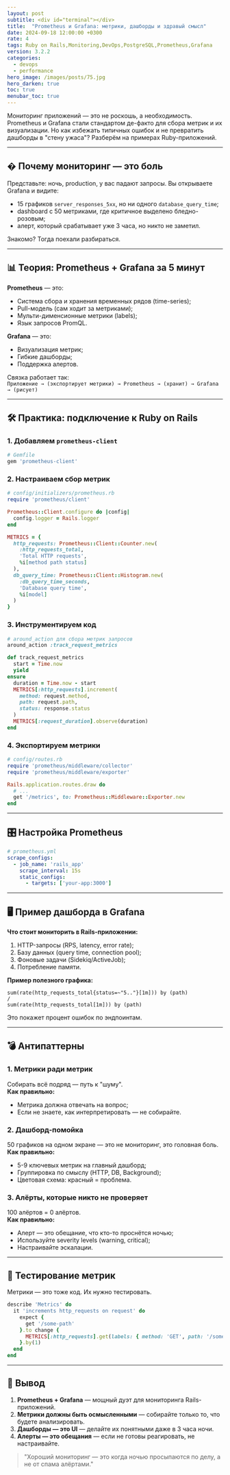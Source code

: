 ```yaml
---
layout: post
subtitle: <div id="terminal"></div>
title:  "Prometheus и Grafana: метрики, дашборды и здравый смысл"
date: 2024-09-18 12:00:00 +0300
rate: 4
tags: Ruby on Rails,Monitoring,DevOps,PostgreSQL,Prometheus,Grafana
version: 3.2.2
categories:
  - devops
  - performance
hero_image: /images/posts/75.jpg
hero_darken: true
toc: true
menubar_toc: true
---
```

Мониторинг приложений — это не роскошь, а необходимость. Prometheus и Grafana стали стандартом де-факто для сбора метрик и их визуализации. Но как избежать типичных ошибок и не превратить дашборды в "стену ужаса"? Разберём на примерах Ruby-приложений.

---

## � Почему мониторинг — это боль

Представьте: ночь, production, у вас падают запросы. Вы открываете Grafana и видите:
- 15 графиков `server_responses_5xx`, но ни одного `database_query_time`;
- dashboard с 50 метриками, где критичное выделено бледно-розовым;
- алерт, который срабатывает уже 3 часа, но никто не заметил.

Знакомо? Тогда поехали разбираться.

---

## 📊 Теория: Prometheus + Grafana за 5 минут

**Prometheus** — это:
- Система сбора и хранения временных рядов (time-series);
- Pull-модель (сам ходит за метриками);
- Мульти-дименсионные метрики (labels);
- Язык запросов PromQL.

**Grafana** — это:
- Визуализация метрик;
- Гибкие дашборды;
- Поддержка алертов.

Связка работает так:  
`Приложение → (экспортирует метрики) → Prometheus → (хранит) → Grafana → (рисует)`

---

## 🛠️ Практика: подключение к Ruby on Rails

### 1. Добавляем `prometheus-client`

```ruby
# Gemfile
gem 'prometheus-client'
```

### 2. Настраиваем сбор метрик

```ruby
# config/initializers/prometheus.rb
require 'prometheus/client'

Prometheus::Client.configure do |config|
  config.logger = Rails.logger
end

METRICS = {
  http_requests: Prometheus::Client::Counter.new(
    :http_requests_total,
    'Total HTTP requests',
    %i[method path status]
  ),
  db_query_time: Prometheus::Client::Histogram.new(
    :db_query_time_seconds,
    'Database query time',
    %i[model]
  )
}
```

### 3. Инструментируем код

```ruby
# around_action для сбора метрик запросов
around_action :track_request_metrics

def track_request_metrics
  start = Time.now
  yield
ensure
  duration = Time.now - start
  METRICS[:http_requests].increment(
    method: request.method,
    path: request.path,
    status: response.status
  )
  METRICS[:request_duration].observe(duration)
end
```

### 4. Экспортируем метрики

```ruby
# config/routes.rb
require 'prometheus/middleware/collector'
require 'prometheus/middleware/exporter'

Rails.application.routes.draw do
  # ...
  get '/metrics', to: Prometheus::Middleware::Exporter.new
end
```

---

## 🎛️ Настройка Prometheus

```yaml
# prometheus.yml
scrape_configs:
  - job_name: 'rails_app'
    scrape_interval: 15s
    static_configs:
      - targets: ['your-app:3000']
```

---

## 🖥️ Пример дашборда в Grafana

**Что стоит мониторить в Rails-приложении:**
1. HTTP-запросы (RPS, latency, error rate);
2. Базу данных (query time, connection pool);
3. Фоновые задачи (Sidekiq/ActiveJob);
4. Потребление памяти.

**Пример полезного графика:**

```
sum(rate(http_requests_total{status=~"5.."}[1m])) by (path)
/
sum(rate(http_requests_total[1m])) by (path)
```

Это покажет процент ошибок по эндпоинтам.

---

## 💣 Антипаттерны

### 1. Метрики ради метрик
Собирать всё подряд — путь к "шуму".  
**Как правильно:**  
- Метрика должна отвечать на вопрос;
- Если не знаете, как интерпретировать — не собирайте.

### 2. Дашборд-помойка
50 графиков на одном экране — это не мониторинг, это головная боль.  
**Как правильно:**  
- 5-9 ключевых метрик на главный дашборд;
- Группировка по смыслу (HTTP, DB, Background);
- Цветовая схема: красный = проблема.

### 3. Алёрты, которые никто не проверяет
100 алёртов = 0 алёртов.  
**Как правильно:**  
- Алерт — это обещание, что кто-то проснётся ночью;
- Используйте severity levels (warning, critical);
- Настраивайте эскалации.

---

## 🧪 Тестирование метрик

Метрики — это тоже код. Их нужно тестировать.

```ruby
describe 'Metrics' do
  it 'increments http_requests on request' do
    expect {
      get '/some-path'
    }.to change {
      METRICS[:http_requests].get(labels: { method: 'GET', path: '/some-path', status: 200 })
    }.by(1)
  end
end
```

---

## 🎯 Вывод

1. **Prometheus + Grafana** — мощный дуэт для мониторинга Rails-приложений.
2. **Метрики должны быть осмысленными** — собирайте только то, что будете анализировать.
3. **Дашборды — это UI** — делайте их понятными даже в 3 часа ночи.
4. **Алерты — это обещания** — если не готовы реагировать, не настраивайте.

> "Хороший мониторинг — это когда ночью просыпаются по делу, а не от спама алёртами."
